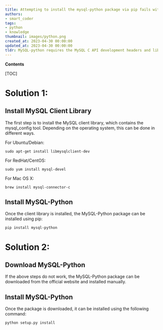 ```yaml
---
title: Attempting to install the mysql-python package via pip fails with an environmenterror due to mysql_config not being found
authors:
- smart_coder
tags:
- python
- knowledge
thumbnail: images/python.png
created_at: 2023-04-30 00:00:00
updated_at: 2023-04-30 00:00:00
tldr: MySQL-python requires the MySQL C API development headers and libraries to be installed on your machine.
---
```


**Contents**

[TOC]

# Solution 1:

## Install MySQL Client Library

The first step is to install the MySQL client library, which contains the mysql_config tool. Depending on the operating system, this can be done in different ways.

For Ubuntu/Debian:

```
sudo apt-get install libmysqlclient-dev
```

For RedHat/CentOS:

```
sudo yum install mysql-devel
```

For Mac OS X:

```
brew install mysql-connector-c
```

## Install MySQL-Python

Once the client library is installed, the MySQL-Python package can be installed using pip:

```
pip install mysql-python
```

# Solution 2:

## Download MySQL-Python

If the above steps do not work, the MySQL-Python package can be downloaded from the official website and installed manually.

## Install MySQL-Python

Once the package is downloaded, it can be installed using the following command:

```
python setup.py install
```
